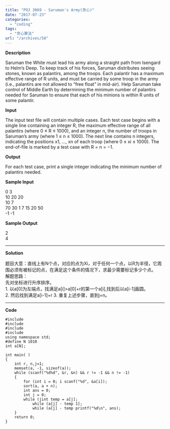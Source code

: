 ```yaml
---
title: "POJ 3069 - Saruman's Army(贪心)"
date: "2017-07-23"
categories: 
  - "coding"
tags: 
  - "贪心算法"
url: "/archives/58"
---
```


**Description**

Saruman the White must lead his army along a straight path from Isengard to Helm’s Deep. To keep track of his forces, Saruman distributes seeing stones, known as palantirs, among the troops. Each palantir has a maximum effective range of R units, and must be carried by some troop in the army (i.e., palantirs are not allowed to “free float” in mid-air). Help Saruman take control of Middle Earth by determining the minimum number of palantirs needed for Saruman to ensure that each of his minions is within R units of some palantir.

**Input**

The input test file will contain multiple cases. Each test case begins with a single line containing an integer R, the maximum effective range of all palantirs (where 0 ≤ R ≤ 1000), and an integer n, the number of troops in Saruman’s army (where 1 ≤ n ≤ 1000). The next line contains n integers, indicating the positions x1, …, xn of each troop (where 0 ≤ xi ≤ 1000). The end-of-file is marked by a test case with R = n = −1.

**Output**

For each test case, print a single integer indicating the minimum number of palantirs needed.

**Sample Input**

0 3  
10 20 20  
10 7  
70 30 1 7 15 20 50  
\-1 -1

**Sample Output**

2  
4

* * *

**Solution**

题目大意：直线上有N个点，对应的点为Xi，对于任何一个点，以R为半径，它周围必须有被标记的点，在满足这个条件的情况下，求最少需要标记多少个点。  
解题思路：  
先对坐标进行升序排序。  
1\. 以a\[0\]为左端点，找满足a\[i\]>a\[0\]+r的第一个a\[i\],找到后以a\[i-1\]画圆。  
2\. 然后找到满足a\[i-1\]+r 3. 重复上述步骤，直到j=n。

* * *

**Code**

```
#include 
#include 
#include 
#include 
using namespace std;
#define N 1010
int a[N];

int main( )
{
    int r, n,j=1;
    memset(a, -1, sizeof(a));
    while (scanf("%d%d", &r, &n) && r != -1 && n != -1)
    {
        for (int i = 0; i scanf("%d", &a[i]);
        sort(a, a + n);
        int ans = 0;
        int j = 0;
        while (jint temp = a[j];
            while (a[j] - temp 1];
            while (a[j] - temp printf("%d\n", ans);
    }
    return 0;
}
```
